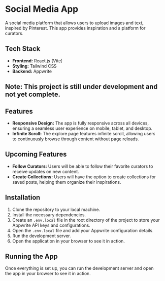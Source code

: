 # Social Media App

A social media platform that allows users to upload images and text, inspired by Pinterest. This app provides inspiration and a platform for curators.

## Tech Stack

- **Frontend:** React.js (Vite)
- **Styling:** Tailwind CSS
- **Backend:** Appwrite

## **Note: This project is still under development and not yet complete.**

## Features

- **Responsive Design:** The app is fully responsive across all devices, ensuring a seamless user experience on mobile, tablet, and desktop.
- **Infinite Scroll:** The explore page features infinite scroll, allowing users to continuously browse through content without page reloads.

## Upcoming Features

- **Follow Curators:** Users will be able to follow their favorite curators to receive updates on new content.
- **Create Collections:** Users will have the option to create collections for saved posts, helping them organize their inspirations.

## Installation

1. Clone the repository to your local machine.
2. Install the necessary dependencies.
3. Create an `.env.local` file in the root directory of the project to store your Appwrite API keys and configurations.
4. Open the `.env.local` file and add your Appwrite configuration details.
5. Run the development server.
6. Open the application in your browser to see it in action.

## Running the App
Once everything is set up, you can run the development server and open the app in your browser to see it in action.